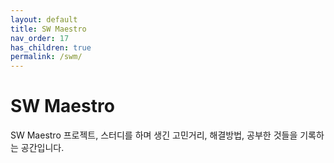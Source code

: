 ```yaml
---
layout: default
title: SW Maestro
nav_order: 17
has_children: true
permalink: /swm/
---
```


# SW Maestro
SW Maestro 프로젝트, 스터디를 하며 생긴 고민거리, 해결방법, 공부한 것들을 기록하는 공간입니다.